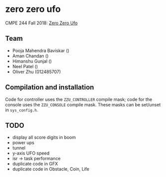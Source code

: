 # zero zero ufo

CMPE 244 Fall 2018: [Zero Zero Ufo](http://socialledge.com/sjsu/index.php/F18:_Zero_Zero_UFO)

## Team

- Pooja Mahendra Baviskar ()
- Aman Chandan ()
- Himanshu Gunjal ()
- Neel Patel ()
- Oliver Zhu (012485707)

## Compilation and installation

Code for controller uses the `ZZU_CONTROLLER` compile mask; code for the console uses the `ZZU_CONSOLE` compile mask.
These masks can be set/unset in `sys_config.h`.

## TODO

- display all score digits in boom
- power ups
- tunnel
- y-axis UFO speed
- isr -> task performance
- duplicate code in GFX
- duplicate code in Obstacle, Coin, Life
